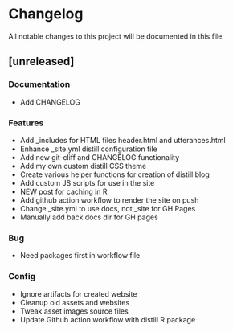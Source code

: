 # Changelog
All notable changes to this project will be documented in this file.

## [unreleased]

### Documentation

- Add CHANGELOG

### Features

- Add _includes for HTML files header.html and utterances.html
- Enhance _site.yml distill configuration file
- Add new git-cliff and CHANGELOG functionality
- Add my own custom distill CSS theme
- Create various helper functions for creation of distill blog
- Add custom JS scripts for use in the site
- NEW post for caching in R
- Add github action workflow to render the site on push 
- Change _site.yml to use docs, not _site for GH Pages
- Manually add back docs dir for GH pages

### Bug

- Need packages first in workflow file 

### Config

- Ignore artifacts for created website
- Cleanup old assets and websites
- Tweak asset images source files
- Update Github action workflow with distill R package

<!-- generated by git-cliff -->

